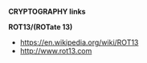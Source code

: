 **CRYPTOGRAPHY links**

**ROT13/(ROTate 13)**
* https://en.wikipedia.org/wiki/ROT13  
* http://www.rot13.com  

